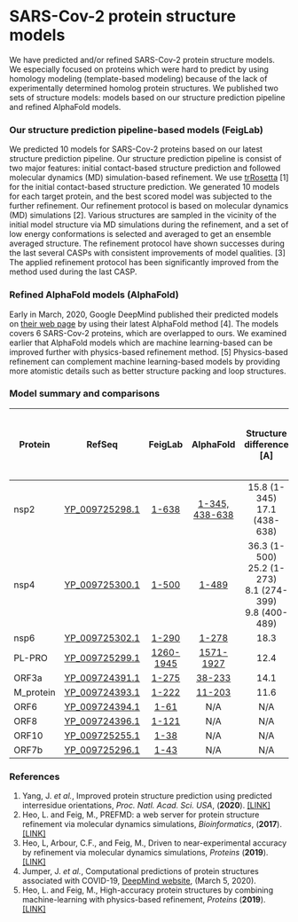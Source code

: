 # SARS-Cov-2 protein structure models
We have predicted and/or refined SARS-Cov-2 protein structure models. We especially focused on proteins which were hard to predict by using homology modeling (template-based modeling) because of the lack of experimentally determined homolog protein structures. We published two sets of structure models: models based on our structure prediction pipeline and refined AlphaFold models.   

### Our structure prediction pipeline-based models (FeigLab)
We predicted 10 models for SARS-Cov-2 proteins based on our latest structure prediction pipeline. Our structure prediction pipeline is consist of two major features: initial contact-based structure prediction and followed molecular dynamics (MD) simulation-based refinement. We use [trRosetta](https://www.pnas.org/content/117/3/1496) [1] for the initial contact-based structure prediction. We generated 10 models for each target protein, and the best scored model was subjected to the further refinement. Our refinement protocol is based on molecular dynamics (MD) simulations [2]. Various structures are sampled in the vicinity of the initial model structure via MD simulations during the refinement, and a set of low energy conformations is selected and averaged to get an ensemble averaged structure. The refinement protocol have shown successes during the last several CASPs with consistent improvements of model qualities. [3] The applied refinement protocol has been significantly improved from the method used during the last CASP.

### Refined AlphaFold models (AlphaFold)
Early in March, 2020, Google DeepMind published their predicted models on [their web page](https://deepmind.com/research/open-source/computational-predictions-of-protein-structures-associated-with-COVID-19) by using their latest AlphaFold method [4]. The models covers 6 SARS-Cov-2 proteins, which are overlapped to ours. We examined earlier that AlphaFold models which are machine learning-based can be improved further with physics-based refinement method. [5] Physics-based refinement can complement machine learning-based models by providing more atomistic details such as better structure packing and loop structures. 

### Model summary and comparisons
| Protein | RefSeq | FeigLab | AlphaFold | Structure difference [A] | Structure change</br>after refinement</br> (AlphaFold)[A] |
|---------|--------|:---------:|:-----------:|:----------------------:|:--:|
|nsp2| [YP_009725298.1](https://www.ncbi.nlm.nih.gov/protein/YP_009725298.1) | [1-638]() | [1-345, 438-638](https://github.com/feiglab/sars-cov-2-proteins/blob/master/AlphaFold/nsp2.pdb) | 15.8 (1-345)</br> 17.1 (438-638) | 1.5 (1-345)</br> 1.9 (438-638) |
|nsp4| [YP_009725300.1](https://www.ncbi.nlm.nih.gov/protein/YP_009725300.1) | [1-500](https://github.com/feiglab/sars-cov-2-proteins/blob/master/FeigLab/nsp4.pdb) | [1-489](https://github.com/feiglab/sars-cov-2-proteins/blob/master/AlphaFold/nsp4.pdb) | 36.3 (1-500)</br> 25.2 (1-273)</br> 8.1 (274-399)</br> 9.8 (400-489)</br> | 1.7 (1-500)</br> 1.8 (1-273)</br> 1.9 (274-399)</br> 0.8 (400-489) |
|nsp6| [YP_009725302.1](https://www.ncbi.nlm.nih.gov/protein/YP_009725302.1) | [1-290](https://github.com/feiglab/sars-cov-2-proteins/blob/master/FeigLab/nsp6.pdb) | [1-278](https://github.com/feiglab/sars-cov-2-proteins/blob/master/AlphaFold/nsp6.pdb) | 18.3 | 2.0 |
|PL-PRO| [YP_009725299.1](https://www.ncbi.nlm.nih.gov/protein/YP_009725299.1) | [1260-1945](https://github.com/feiglab/sars-cov-2-proteins/blob/master/FeigLab/PL-PRO.pdb) | [1571-1927](https://github.com/feiglab/sars-cov-2-proteins/blob/master/AlphaFold/PL-PRO_C_terminal.pdb) | 12.4 | 1.5 |
|ORF3a| [YP_009724391.1](https://www.ncbi.nlm.nih.gov/protein/YP_009724391.1) | [1-275](https://github.com/feiglab/sars-cov-2-proteins/blob/master/FeigLab/ORF3a.pdb) | [38-233](https://github.com/feiglab/sars-cov-2-proteins/blob/master/AlphaFold/Protein_3a.pdb) | 14.1 | 2.3 |
|M_protein| [YP_009724393.1](https://www.ncbi.nlm.nih.gov/protein/YP_009724393.1) | [1-222](https://github.com/feiglab/sars-cov-2-proteins/blob/master/FeigLab/M_protein.pdb) | [11-203](https://github.com/feiglab/sars-cov-2-proteins/blob/master/AlphaFold/M_protein.pdb) | 11.6 | 1.3 |
|ORF6| [YP_009724394.1](https://www.ncbi.nlm.nih.gov/protein/YP_009724394.1) | [1-61](https://github.com/feiglab/sars-cov-2-proteins/blob/master/FeigLab/ORF6.pdb) | N/A | N/A | N/A |
|ORF8| [YP_009724396.1](https://www.ncbi.nlm.nih.gov/protein/YP_009724396.1) | [1-121](https://github.com/feiglab/sars-cov-2-proteins/blob/master/FeigLab/ORF8.pdb) | N/A | N/A | N/A |
|ORF10| [YP_009725255.1](https://www.ncbi.nlm.nih.gov/protein/YP_009725255.1) | [1-38](https://github.com/feiglab/sars-cov-2-proteins/blob/master/FeigLab/ORF10.pdb) | N/A | N/A | N/A |
|ORF7b| [YP_009725296.1](https://www.ncbi.nlm.nih.gov/protein/YP_009725296.1) | [1-43](https://github.com/feiglab/sars-cov-2-proteins/blob/master/FeigLab/ORF7b.pdb) | N/A | N/A | N/A |

### References
1. Yang, J. *et al.*, Improved protein structure prediction using predicted interresidue orientations, *Proc. Natl. Acad. Sci. USA*, (**2020**). [[LINK]](https://www.pnas.org/content/117/3/1496.short)
2. Heo, L. and Feig, M., PREFMD: a web server for protein structure refinement via molecular dynamics simulations, *Bioinformatics*, (**2017**). [[LINK]](https://academic.oup.com/bioinformatics/article/34/6/1063/4604595)
3. Heo, L, Arbour, C.F., and Feig, M., Driven to near-experimental accuracy by refinement via molecular dynamics simulations, *Proteins* (**2019**). [[LINK]](https://onlinelibrary.wiley.com/doi/full/10.1002/prot.25759)
4. Jumper, J. *et al.*, Computational predictions of protein structures associated with COVID-19, [DeepMind website](https://deepmind.com/research/open-source/computational-predictions-of-protein-structures-associated-with-COVID-19), (March 5, 2020).
5. Heo, L. and Feig, M., High-accuracy protein structures by combining machine-learning with physics-based refinement, *Proteins* (**2019**). [[LINK]](https://onlinelibrary.wiley.com/doi/abs/10.1002/prot.25847)
